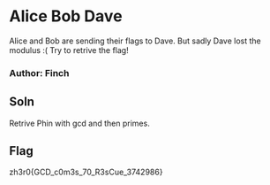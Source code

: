 # Alice Bob Dave

Alice and Bob are sending their flags to Dave. But sadly Dave lost the modulus :( Try to retrive the flag!

### Author: Finch

## Soln
Retrive Phin with gcd and then primes.

## Flag
zh3r0{GCD_c0m3s_70_R3sCue_3742986}
